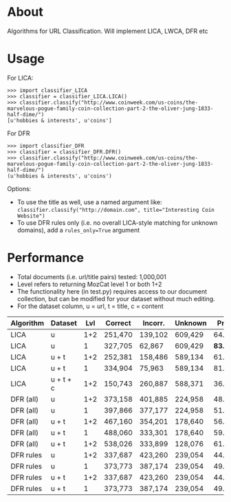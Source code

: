 # About
Algorithms for URL Classification. Will implement LICA, LWCA, DFR etc

# Usage

For LICA:

    >>> import classifier_LICA
    >>> classifier = classifier_LICA.LICA()
    >>> classifier.classify("http://www.coinweek.com/us-coins/the-marvelous-pogue-family-coin-collection-part-2-the-oliver-jung-1833-half-dime/")
    [u'hobbies & interests', u'coins']

For DFR

    >>> import classifier_DFR
    >>> classifier = classifier_DFR.DFR()
    >>> classifier.classify("http://www.coinweek.com/us-coins/the-marvelous-pogue-family-coin-collection-part-2-the-oliver-jung-1833-half-dime/")
    (u'hobbies & interests', u'coins')
	
Options:

* To use the title as well, use a named argument like: `classifier.classify("http://domain.com", title="Interesting Coin Website")`
* To use DFR rules only (i.e. no overall LICA-style matching for unknown domains), add a `rules_only=True` argument

# Performance

* Total documents (i.e. url/title pairs) tested: 1,000,001
* Level refers to returning MozCat level 1 or both 1+2
* The functionality here (in test.py) requires access to our document collection, but can be modified for your dataset without much editing. 
* For the dataset column, u = url, t = title, c = content

| Algorithm |  Dataset  | Lvl | Correct | Incorr. | Unknown | Prec.  | Recall |
|-----------|-----------|-----|---------|---------|---------|--------|--------|
| LICA      | u         | 1+2 | 251,470 | 139,102 | 609,429 | 64.385 | 39.057 |
| LICA      | u         | 1   | 327,705 | 62,867  | 609,429 | **83.904** | 39.057 |
| LICA      | u + t     | 1+2 | 252,381 | 158,486 | 589,134 | 61.426 | 41.087 |
| LICA      | u + t     | 1   | 334,904 | 75,963  | 589,134 | 81.512 | 41.087 |
| LICA      | u + t + c | 1+2 | 150,743 | 260,887 | 588,371 | 36.621 | 41.163 |
| DFR (all) | u         | 1+2 | 373,158 | 401,885 | 224,958 | 48.147 | 77.504 |
| DFR (all) | u         | 1   | 397,866 | 377,177 | 224,958 | 51.335 | 77.504 |
| DFR (all) | u + t     | 1+2 | 467,160 | 354,201 | 178,640 | 56.876 | 82.136 |
| DFR (all) | u + t     | 1   | 488,060 | 333,301 | 178,640 | 59.421 | 82.136 |
| DFR (all) | u + t     | 1+2 | 538,026 | 333,899 | 128,076 | 61.706 | 87.192 |
| DFR rules | u         | 1+2 | 337,687 | 423,260 | 239,054 | 44.377 | 76.095 |
| DFR rules | u         | 1   | 373,773 | 387,174 | 239,054 | 49.119 | 76.095 |
| DFR rules | u + t     | 1+2 | 337,687 | 423,260 | 239,054 | 44.377 | 76.095 |
| DFR rules | u + t     | 1   | 373,773 | 387,174 | 239,054 | 49.119 | 76.095 |
